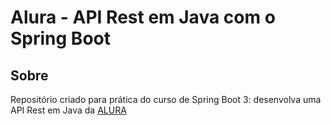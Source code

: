 # Alura - API Rest em Java com o Spring Boot

## Sobre
Repositório criado para prática do curso de Spring Boot 3: desenvolva uma API Rest em Java da [ALURA](https://site.alura.com.br/)
